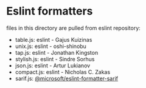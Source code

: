 # Eslint formatters

files in this directory are pulled from eslint repository:

- table.js: eslint - Gajus Kuizinas
- unix.js: eslint - oshi-shinobu
- tap.js: eslint - Jonathan Kingston
- stylish.js: eslint - Sindre Sorhus
- json.js: eslint - Artur Lukianov
- compact.js: eslint - Nicholas C. Zakas
- sarif.js: [@microsoft/eslint-formatter-sarif](https://www.npmjs.com/package/@microsoft/eslint-formatter-sarif)
  